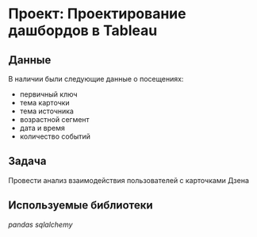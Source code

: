 # Проект: Проектирование дашбордов в Tableau


## Данные

В наличии были следующие данные о посещениях:
- первичный ключ
- тема карточки
- тема источника
- возрастной сегмент
- дата и время
- количество событий

## Задача

Провести анализ взаимодействия пользователей с карточками Дзена

## Используемые библиотеки
*pandas*
*sqlalchemy*
